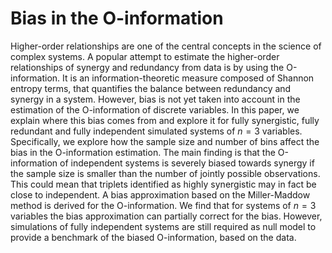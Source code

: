 # Bias in the O-information 
Higher-order relationships are one of the central concepts in the science of complex systems. A popular attempt to estimate the higher-order relationships of synergy and redundancy from data is by using the O-information. It is an information-theoretic measure composed of Shannon entropy terms, that quantifies the balance between redundancy and synergy in a system. However, bias is not yet taken into account in the estimation of the O-information of discrete variables. In this paper, we explain where this bias comes from and explore it for fully synergistic, fully redundant and fully independent simulated systems of $n = 3$ variables. Specifically, we explore how the sample size and number of bins affect the bias in the O-information estimation. The main finding is that the O-information of independent systems is severely biased towards synergy if the sample size is smaller than the number of jointly possible observations. This could mean that triplets identified as highly synergistic may in fact be close to independent. A bias approximation based on the Miller-Maddow method is derived for the O-information. We find that for systems of $n = 3$ variables the bias approximation can partially correct for the bias. However, simulations of fully independent systems are still required as null model to provide a benchmark of the biased O-information, based on the data. 
